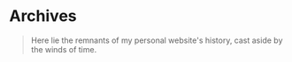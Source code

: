 # Archives
> Here lie the remnants of my personal website's history, cast aside by the winds of time.